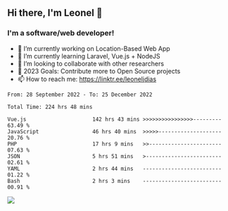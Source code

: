 ## Hi there, I'm Leonel 👋

### I'm a software/web developer!
- 🔭 I’m currently working on Location-Based Web App
- 🌱 I’m currently learning Laravel, Vue.js + NodeJS
- 👯 I’m looking to collaborate with other researchers
- 🥅 2023 Goals: Contribute more to Open Source projects
- 📫 How to reach me: https://linktr.ee/leoneljdias

<!--START_SECTION:waka-->

```text
From: 28 September 2022 - To: 25 December 2022

Total Time: 224 hrs 48 mins

Vue.js                     142 hrs 43 mins >>>>>>>>>>>>>>>>---------   63.49 %
JavaScript                 46 hrs 40 mins  >>>>>--------------------   20.76 %
PHP                        17 hrs 9 mins   >>-----------------------   07.63 %
JSON                       5 hrs 51 mins   >------------------------   02.61 %
YAML                       2 hrs 44 mins   -------------------------   01.22 %
Bash                       2 hrs 3 mins    -------------------------   00.91 %
```

<!--END_SECTION:waka-->

![](https://komarev.com/ghpvc/?username=leoneljdias&color=blue&style=flat-square)
